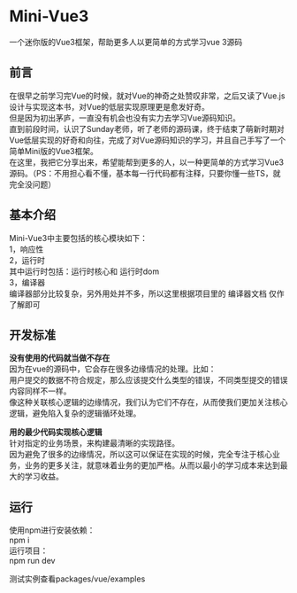 # Mini-Vue3
一个迷你版的Vue3框架，帮助更多人以更简单的方式学习vue 3源码


## 前言
在很早之前学习完Vue的时候，就对Vue的神奇之处赞叹非常，之后又读了Vue.js 设计与实现这本书，对Vue的低层实现原理更是愈发好奇。  
但是因为初出茅庐，一直没有机会也没有实力去学习Vue源码知识。  
直到前段时间，认识了Sunday老师，听了老师的源码课，终于结束了萌新时期对Vue低层实现的好奇和向往，完成了对Vue源码知识的学习，并且自己手写了一个简单Mini版的Vue3框架。  
在这里，我把它分享出来，希望能帮到更多的人，以一种更简单的方式学习Vue3 源码。（PS：不用担心看不懂，基本每一行代码都有注释，只要你懂一些TS，就完全没问题）  


## 基本介绍
Mini-Vue3中主要包括的核心模块如下：  
1，响应性  
2，运行时  
其中运行时包括：运行时核心和 运行时dom  
3，编译器  
编译器部分比较复杂，另外用处并不多，所以这里根据项目里的 编译器文档 仅作了解即可  


## 开发标准
**没有使用的代码就当做不存在**  
因为在vue的源码中，它会存在很多边缘情况的处理。比如：  
用户提交的数据不符合规定，那么应该提交什么类型的错误，不同类型提交的错误内容同样不一样。  
像这种关联核心逻辑的边缘情况，我们认为它们不存在，从而使我们更加关注核心逻辑，避免陷入复杂的逻辑循环处理。  


**用的最少代码实现核心逻辑**  
针对指定的业务场景，来构建最清晰的实现路径。  
因为避免了很多的边缘情况，所以这可以保证在实现的时候，完全专注于核心业务，业务的更多关注，就意味着业务的更加严格。从而以最小的学习成本来达到最大的学习收益。  


## 运行
使用npm进行安装依赖：  
  npm i  
运行项目：  
  npm run dev  

测试实例查看packages/vue/examples
